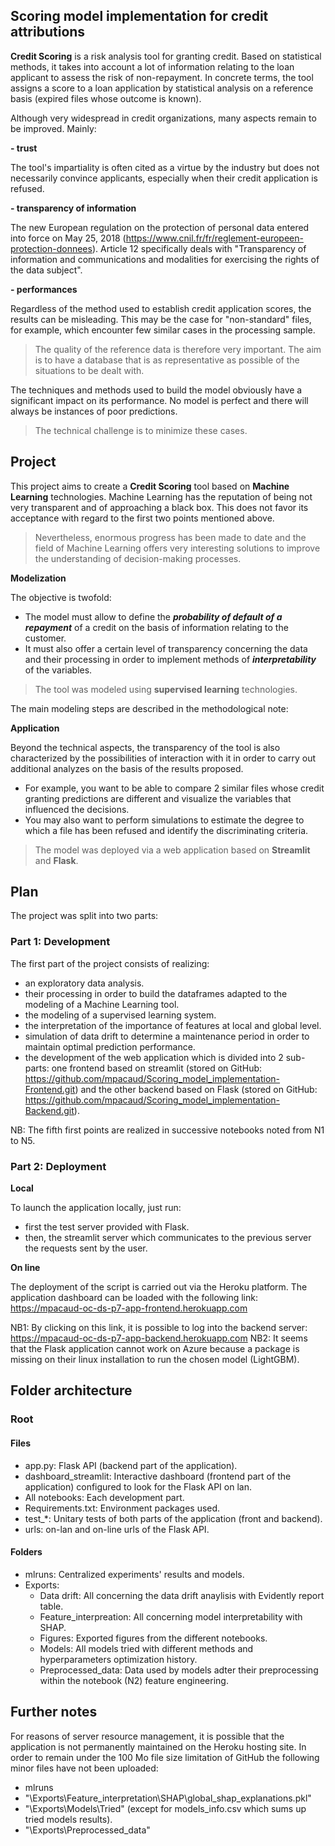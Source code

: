 ## Scoring model implementation for credit attributions

**Credit Scoring** is a risk analysis tool for granting credit. Based on statistical methods, it takes into account a lot of information relating to the loan applicant to assess the risk of non-repayment. In concrete terms, the tool assigns a score to a loan application by statistical analysis on a reference basis (expired files whose outcome is known).

Although very widespread in credit organizations, many aspects remain to be improved. Mainly:

**- trust**

The tool's impartiality is often cited as a virtue by the industry but does not necessarily convince applicants, especially when their credit application is refused.

**- transparency of information**

The new European regulation on the protection of personal data entered into force on May 25, 2018 (https://www.cnil.fr/fr/reglement-europeen-protection-donnees). Article 12 specifically deals with "Transparency of information and communications and modalities for exercising the rights of the data subject".

**- performances**

Regardless of the method used to establish credit application scores, the results can be misleading. This may be the case for "non-standard" files, for example, which encounter few similar cases in the processing sample.

>The quality of the reference data is therefore very important. The aim is to have a database that is as representative as possible of the situations to be dealt with.

The techniques and methods used to build the model obviously have a significant impact on its performance. No model is perfect and there will always be instances of poor predictions.

>The technical challenge is to minimize these cases.


## Project

This project aims to create a **Credit Scoring** tool based on **Machine Learning** technologies. Machine Learning has the reputation of being not very transparent and of approaching a black box. This does not favor its acceptance with regard to the first two points mentioned above.

>Nevertheless, enormous progress has been made to date and the field of Machine Learning offers very interesting solutions to improve the understanding of decision-making processes.


**Modelization**

The objective is twofold:

+ The model must allow to define the ***probability of default of a repayment*** of a credit on the basis of information relating to the customer.
+ It must also offer a certain level of transparency concerning the data and their processing in order to implement methods of ***interpretability*** of the variables.

>The tool was modeled using **supervised learning** technologies.

The main modeling steps are described in the methodological note:


**Application**

Beyond the technical aspects, the transparency of the tool is also characterized by the possibilities of interaction with it in order to carry out additional analyzes on the basis of the results proposed.

+ For example, you want to be able to compare 2 similar files whose credit granting predictions are different and visualize the variables that influenced the decisions.
+ You may also want to perform simulations to estimate the degree to which a file has been refused and identify the discriminating criteria.

>The model was deployed via a web application based on **Streamlit** and **Flask**.


## Plan

The project was split into two parts:

### Part 1: Development

The first part of the project consists of realizing:
- an exploratory data analysis.
- their processing in order to build the dataframes adapted to the modeling of a Machine Learning tool.
- the modeling of a supervised learning system.
- the interpretation of the importance of features at local and global level.
- simulation of data drift to determine a maintenance period in order to maintain optimal prediction performance.
- the development of the web application which is divided into 2 sub-parts: one frontend based on streamlit (stored on GitHub: https://github.com/mpacaud/Scoring_model_implementation-Frontend.git) and the other backend based on Flask (stored on GitHub: https://github.com/mpacaud/Scoring_model_implementation-Backend.git).

NB: The fifth first points are realized in successive notebooks noted from N1 to N5.

### Part 2: Deployment

**Local**

To launch the application locally, just run:
- first the test server provided with Flask.
- then, the streamlit server which communicates to the previous server the requests sent by the user.

**On line**

The deployment of the script is carried out via the Heroku platform. The application dashboard can be loaded with the following link: https://mpacaud-oc-ds-p7-app-frontend.herokuapp.com

NB1: By clicking on this link, it is possible to log into the backend server: https://mpacaud-oc-ds-p7-app-backend.herokuapp.com
NB2: It seems that the Flask application cannot work on Azure because a package is missing on their linux installation to run the chosen model (LightGBM).


## Folder architecture

### Root

#### Files

- app.py: Flask API (backend part of the application).
- dashboard_streamlit: Interactive dashboard (frontend part of the application) configured to look for the Flask API on lan.
- All notebooks: Each development part.
- Requirements.txt: Environment packages used.
- test_\*: Unitary tests of both parts of the application (front and backend).
- urls: on-lan and on-line urls of the Flask API.

#### Folders

- mlruns: Centralized experiments' results and models.
- Exports:
	- Data drift: All concerning the data drift anaylisis with Evidently report table.
	- Feature_interpreation: All concerning model interpretability with SHAP.
	- Figures: Exported figures from the different notebooks.
	- Models: All models tried with different methods and hyperparameters optimization history.
	- Preprocessed_data: Data used by models adter their preprocessing within the notebook (N2) feature engineering.


## Further notes

For reasons of server resource management, it is possible that the application is not permanently maintained on the Heroku hosting site.
In order to remain under the 100 Mo file size limitation of GitHub the following minor files have not been uploaded:
   - mlruns
   - "\Exports\Feature_interpretation\SHAP\global_shap_explanations.pkl"
   - "\Exports\Models\Tried\" (except for models_info.csv which sums up tried models results).
   - "\Exports\Preprocessed_data"